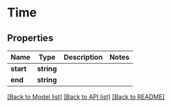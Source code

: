 # Time

## Properties
Name | Type | Description | Notes
------------ | ------------- | ------------- | -------------
**start** | **string** |  | 
**end** | **string** |  | 

[[Back to Model list]](../README.md#documentation-for-models) [[Back to API list]](../README.md#documentation-for-api-endpoints) [[Back to README]](../README.md)


